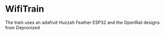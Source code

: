 # WifiTrain
The train uses an adafruit Huzzah Feather ESP32 and the OpenRail designs from Depronized
